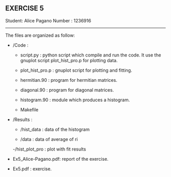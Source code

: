 EXERCISE 5
-------------------------------------------------------------------------------------------------------------------

Student: Alice Pagano 
Number : 1236916

-------------------------------------------------------------------------------------------------------------------

The files are organized as follow:

+ /Code :

	- script.py : python script which compile and run the code.
		      It use the gnuplot script plot_hist_pro.p for plotting data.

	- plot_hist_pro.p : gnuplot script for plotting and fitting. 

	- hermitian.90 : program for hermitian matrices.
	
	- diagonal.90 : program for diagonal matrices.

	- histogram.90 : module which produces a histogram.

	- Makefile 
		
+ /Results : 

	- /hist_data : data of the histogram

	- /data : data of average of ri

	-/hist_plot_pro : plot with fit results

+ Ex5_Alice-Pagano.pdf: report of the exercise.

+ Ex5.pdf : exercise.

